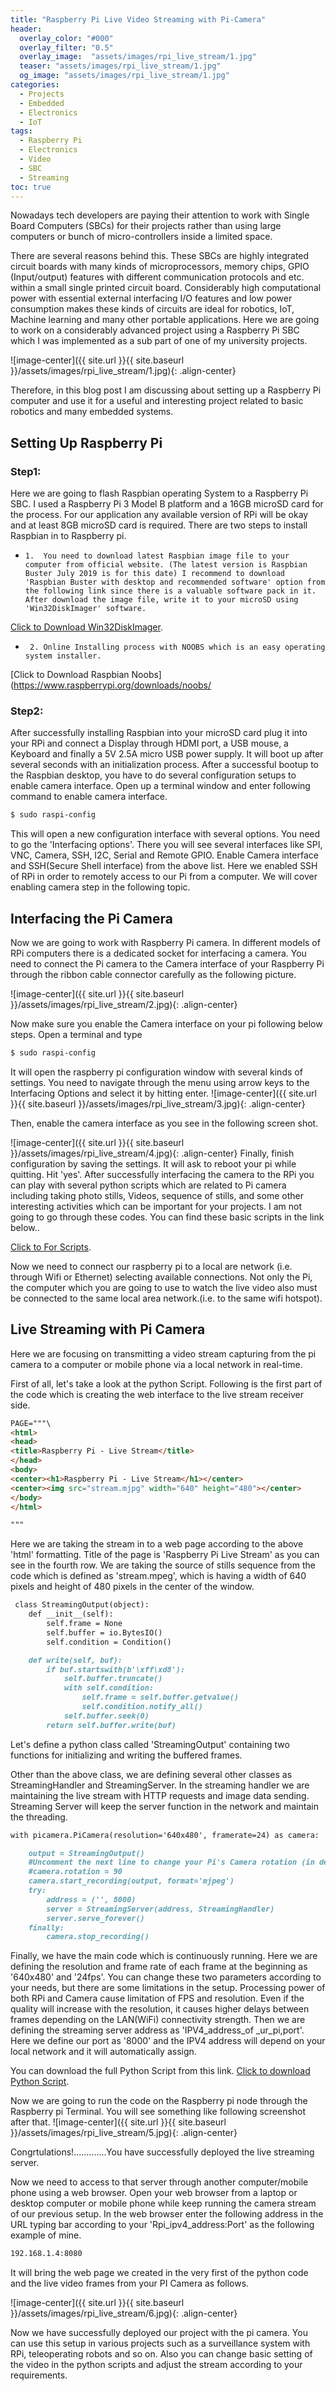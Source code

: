 ```yaml
---
title: "Raspberry Pi Live Video Streaming with Pi-Camera"
header:
  overlay_color: "#000"
  overlay_filter: "0.5"
  overlay_image:  "assets/images/rpi_live_stream/1.jpg"
  teaser: "assets/images/rpi_live_stream/1.jpg"
  og_image: "assets/images/rpi_live_stream/1.jpg"
categories:
  - Projects
  - Embedded
  - Electronics
  - IoT
tags:
  - Raspberry Pi
  - Electronics
  - Video
  - SBC
  - Streaming
toc: true
---
```

Nowadays tech developers are paying their attention to work with Single Board Computers (SBCs) for their projects rather than using large computers or bunch of micro-controllers inside a limited space. 

There are several reasons behind this. These SBCs are highly integrated circuit boards with many kinds of microprocessors, memory chips, GPIO (Input/output) features with different communication protocols and etc. within a small single printed circuit board. Considerably high computational power with essential external interfacing I/O features and low power consumption makes these kinds of circuits are ideal for robotics, IoT, Machine learning and many other portable applications. Here we are going to work on a considerably advanced project using a Raspberry Pi SBC which I was implemented as a sub part of one of my university projects. 

![image-center]({{ site.url }}{{ site.baseurl }}/assets/images/rpi_live_stream/1.jpg){: .align-center}

Therefore, in this blog post I am discussing about setting up a Raspberry Pi computer and use it for a useful and interesting project related to basic robotics and many embedded systems.

## Setting Up Raspberry Pi
### Step1:
Here we are going to flash Raspbian operating System to a Raspberry Pi SBC. I used a Raspberry Pi 3 Model B platform and a 16GB microSD card for the process. For our application any available version of RPi will be okay and at least 8GB microSD card is required. There are two steps to install Raspbian in to Raspberry pi.
*     1.  You need to download latest Raspbian image file to your computer from official website. (The latest version is Raspbian Buster July 2019 is for this date) I recommend to download 'Raspbian Buster with desktop and recommended software' option from the following link since there is a valuable software pack in it.  After download the image file, write it to your microSD using 'Win32DiskImager' software.
 [Click to Download Win32DiskImager](https://www.raspberrypi.org/downloads/raspbian/). 

*      2. Online Installing process with NOOBS which is an easy operating system installer.
[Click to Download Raspbian Noobs](https://www.raspberrypi.org/downloads/noobs/

### Step2:
After successfully installing Raspbian into your microSD card plug it into your RPi and connect a Display through HDMI port, a USB mouse, a Keyboard and finally a 5V 2.5A micro USB power supply. It will boot up after several seconds with an initialization process.
After a successful bootup to the Raspbian desktop, you have to do several configuration setups to enable camera interface.
Open up a terminal window and enter following command to enable camera interface.

```markdown
$ sudo raspi-config     
```
This will open a new configuration interface with several options. You need to go the 'Interfacing options'. There you will see several interfaces like SPI, VNC, Camera, SSH, I2C, Serial and Remote GPIO. Enable Camera interface and SSH(Secure Shell interface)  from the above list. Here we enabled SSH of RPi in order to remotely access to our Pi from a computer. We will cover enabling camera step in the following topic.

## Interfacing the Pi Camera   

Now we are going to work with Raspberry Pi camera. In different models of RPi computers there is a dedicated socket for interfacing a camera. You need to connect the Pi camera to the Camera interface of your Raspberry Pi through the ribbon cable connector carefully as the following picture.  


![image-center]({{ site.url }}{{ site.baseurl }}/assets/images/rpi_live_stream/2.jpg){: .align-center}

    
Now make sure you enable the Camera interface on your pi following below steps.
Open a terminal and type
```markdown
$ sudo raspi-config     
```
It will open the raspberry pi configuration window with several kinds of settings. You need to navigate through the menu using arrow keys to the Interfacing Options and select it by hitting enter.
![image-center]({{ site.url }}{{ site.baseurl }}/assets/images/rpi_live_stream/3.jpg){: .align-center}

Then, enable the camera interface as you see in the following screen shot.

![image-center]({{ site.url }}{{ site.baseurl }}/assets/images/rpi_live_stream/4.jpg){: .align-center}
Finally, finish configuration by saving the settings. It will ask to reboot your pi while quitting. Hit 'yes'.
After successfully interfacing the camera to the RPi you can play with several python scripts which are related to Pi camera including taking photo stills, Videos, sequence of stills, and some other interesting activities which can be important for your projects. I am not going to go through these codes. You can find these basic scripts in the link below..


[Click to For Scripts](https://www.raspberrypi.org/downloads/raspbian). 

Now we need to connect our raspberry pi to a local are network (i.e. through Wifi or Ethernet) selecting available connections.  Not only the Pi, the computer which you are going to use to watch the live video also must be connected to the same local area network.(i.e. to the same wifi hotspot).

## Live Streaming with Pi Camera
Here we are focusing on transmitting a video stream capturing from the pi camera to a computer or mobile phone via a local network in real-time.

First of all, let's take a look at the python Script. Following is the first part of the code which is creating the web interface to the live stream receiver side. 

```markdown
PAGE="""\
<html>
<head>
<title>Raspberry Pi - Live Stream</title>
</head>
<body>
<center><h1>Raspberry Pi - Live Stream</h1></center>
<center><img src="stream.mjpg" width="640" height="480"></center>
</body>
</html>

"""
```
Here we are taking the stream in to a web page according to the above 'html' formatting. Title of the page is 'Raspberry Pi Live Stream' as you can see in the fourth row. We are taking the source of stills sequence from the code which is defined as 'stream.mpeg', which is having a width of 640 pixels and height of 480 pixels in the center of the window.

```markdown
 class StreamingOutput(object):
    def __init__(self):
        self.frame = None
        self.buffer = io.BytesIO()
        self.condition = Condition()

    def write(self, buf):
        if buf.startswith(b'\xff\xd8'):
            self.buffer.truncate()
            with self.condition:
                self.frame = self.buffer.getvalue()
                self.condition.notify_all()
            self.buffer.seek(0)
        return self.buffer.write(buf)

```
Let's define a python class called 'StreamingOutput' containing two functions for initializing and writing the buffered frames.      

Other than the above class, we are defining several other classes as StreamingHandler and StreamingServer. In the streaming handler we are maintaining the live stream with HTTP requests and image data sending. Streaming Server will keep the server function in the network and maintain the threading.

```markdown
with picamera.PiCamera(resolution='640x480', framerate=24) as camera:

    output = StreamingOutput()
    #Uncomment the next line to change your Pi's Camera rotation (in degrees)
    #camera.rotation = 90
    camera.start_recording(output, format='mjpeg')
    try:
        address = ('', 8000)
        server = StreamingServer(address, StreamingHandler)
        server.serve_forever()
    finally:
        camera.stop_recording()
```

Finally, we have the main code which is continuously running. Here we are defining the resolution and frame rate of each frame at the beginning as '640x480' and '24fps'. You can change these two parameters according to your needs, but there are some limitations in the setup. Processing power of both RPi and Camera cause limitation of FPS and resolution. Even if the quality will increase with the resolution, it causes higher delays between frames depending on the LAN(WiFi) connectivity strength. Then we are defining the streaming server address as 'IPV4_address_of _ur_pi,port'.  Here we define our port as '8000' and the IPV4 address will depend on your local network and it will automatically assign.


You can download the full Python Script from this link.
[Click to download Python Script](https://github.com/ChandulaNethmal/Pi_Camera/tree/master/Live_streaming). 

Now we are going to run the code on the Raspberry pi node through the Raspberry pi Terminal.
You will see something like following screenshot after that.
![image-center]({{ site.url }}{{ site.baseurl }}/assets/images/rpi_live_stream/5.jpg){: .align-center}

Congrtulations!.............You have successfully deployed the live streaming server.


Now we need to access to that server through another computer/mobile phone using a web browser. Open your web browser from a laptop or desktop computer or mobile phone while keep running the camera stream of our previous setup. In the web browser enter the following address in the URL typing bar according to your 'Rpi_ipv4_address:Port' as the following example of mine.

```markdown
192.168.1.4:8080   
```   
It will bring the web page we created in the very first of the python code and the live video frames from your PI Camera as follows. 

![image-center]({{ site.url }}{{ site.baseurl }}/assets/images/rpi_live_stream/6.jpg){: .align-center}


Now we have successfully deployed our project with the pi camera. You can use this setup in various projects such as a surveillance system with RPi, teleoperating robots and so on. Also you can change basic setting of the video in the python scripts and adjust the stream according to your requirements.    

